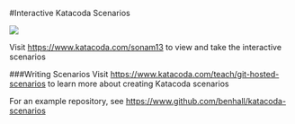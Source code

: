 #Interactive Katacoda Scenarios

[![](http://shields.katacoda.com/katacoda/sonam13/count.svg)](https://www.katacoda.com/sonam13 "Get your profile on Katacoda.com")

Visit https://www.katacoda.com/sonam13 to view and take the interactive scenarios

###Writing Scenarios
Visit https://www.katacoda.com/teach/git-hosted-scenarios to learn more about creating Katacoda scenarios

For an example repository, see https://www.github.com/benhall/katacoda-scenarios
